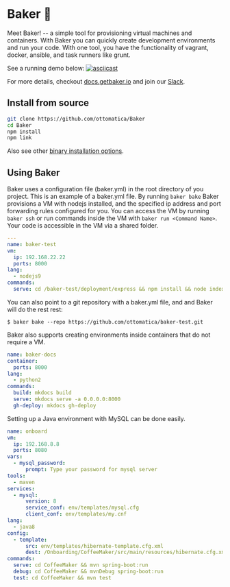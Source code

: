# Baker 🍞

Meet Baker! -- a simple tool for provisioning virtual machines and containers. With Baker you can quickly create development environments and run your code. With one tool, you have the functionality of vagrant, docker, ansible, and task runners like grunt.

See a running demo below:
[![asciicast](https://asciinema.org/a/lfb4aYpmtkHw6DLVFGjsdtaWu.png)](https://asciinema.org/a/lfb4aYpmtkHw6DLVFGjsdtaWu)

For more details, checkout [docs.getbaker.io](https://docs.getbaker.io/) and join our [Slack](https://getbaker.io/slack).

## Install from source

``` bash
git clone https://github.com/ottomatica/Baker
cd Baker
npm install
npm link
```

Also see other [binary installation options](https://docs.getbaker.io/installation/).
## Using Baker

Baker uses a configuration file (baker.yml) in the root directory of you project. This is an example of a baker.yml file. By running `baker bake` Baker provisions a VM with nodejs installed, and the specified ip address and port forwarding rules configured for you. You can access the VM by running `baker ssh` or run commands inside the VM with `baker run <Command Name>`. Your code is accessible in the VM via a shared folder.

``` yaml
---
name: baker-test
vm:
  ip: 192.168.22.22
  ports: 8000
lang:
  - nodejs9
commands:
  serve: cd /baker-test/deployment/express && npm install && node index.js
```

You can also point to a git repository with a baker.yml file, and and Baker will do the rest rest:

```
$ baker bake --repo https://github.com/ottomatica/baker-test.git
```

Baker also supports creating environments inside containers that do not require a VM.

``` yaml
name: baker-docs
container: 
  ports: 8000
lang:
  - python2
commands:
  build: mkdocs build
  serve: mkdocs serve -a 0.0.0.0:8000
  gh-deploy: mkdocs gh-deploy
```

Setting up a Java environment with MySQL can be done easily.
``` yaml
name: onboard
vm:
  ip: 192.168.8.8
  ports: 8080
vars:
  - mysql_password:
      prompt: Type your password for mysql server
tools:
  - maven
services:
  - mysql:
      version: 8
      service_conf: env/templates/mysql.cfg
      client_conf: env/templates/my.cnf
lang:
  - java8
config:
  - template: 
      src: env/templates/hibernate-template.cfg.xml 
      dest: /Onboarding/CoffeeMaker/src/main/resources/hibernate.cfg.xml
commands:
  serve: cd CoffeeMaker && mvn spring-boot:run
  debug: cd CoffeeMaker && mvnDebug spring-boot:run
  test: cd CoffeeMaker && mvn test
```
